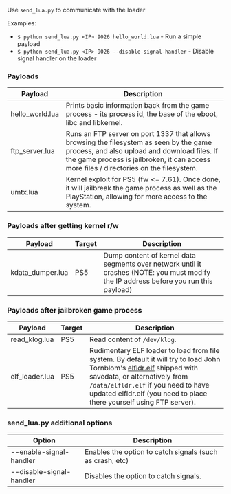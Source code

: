 
Use `send_lua.py` to communicate with the loader

Examples:
* `$ python send_lua.py <IP> 9026 hello_world.lua` - Run a simple payload
* `$ python send_lua.py <IP> 9026 --disable-signal-handler` - Disable signal handler on the loader

### Payloads

| Payload | Description |
| -------- | ------- |
| hello_world.lua | Prints basic information back from the game process - its process id, the base of the eboot, libc and libkernel. |
| ftp_server.lua | Runs an FTP server on port 1337 that allows browsing the filesystem as seen by the game process, and also upload and download files. If the game process is jailbroken, it can access more files / directories on the filesystem. |
| umtx.lua | Kernel exploit for PS5 (fw <= 7.61). Once done, it will jailbreak the game process as well as the PlayStation, allowing for more access to the system. |

### Payloads after getting kernel r/w

| Payload | Target | Description |
| -------- | ------- | ------- |
| kdata_dumper.lua | PS5 | Dump content of kernel data segments over network until it crashes (NOTE: you must modify the IP address before you run this payload) |

### Payloads after jailbroken game process

| Payload | Target | Description |
| -------- | ------- | ------- |
| read_klog.lua | PS5 | Read content of `/dev/klog`. |
| elf_loader.lua | PS5 | Rudimentary ELF loader to load from file system. By default it will try to load John Tornblom's [elfldr.elf](https://github.com/ps5-payload-dev/elfldr) shipped with savedata, or alternatively from `/data/elfldr.elf` if you need to have updated elfldr.elf (you need to place there yourself using FTP server). |

### send_lua.py additional options

| Option | Description |
| -------- | ------- |
| --enable-signal-handler | Enables the option to catch signals (such as crash, etc) |
| --disable-signal-handler | Disables the option to catch signals. |
